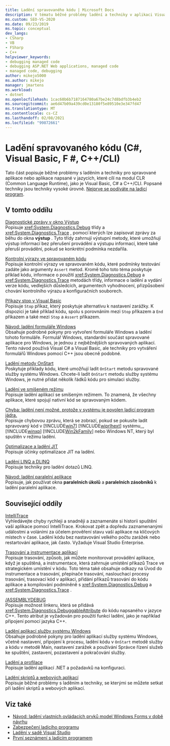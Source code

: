 ```yaml
---
title: Ladění spravovaného kódu | Microsoft Docs
description: V tématu běžné problémy ladění a techniky v aplikaci Visual Studio pro spravované aplikace nebo aplikace napsané v jazycích, které cílí na modul CLR (Common Language Runtime).
ms.custom: SEO-VS-2020
ms.date: 09/23/2019
ms.topic: conceptual
dev_langs:
- CSharp
- VB
- FSharp
- C++
helpviewer_keywords:
- debugging managed code
- debugging ASP.NET Web applications, managed code
- managed code, debugging
author: mikejo5000
ms.author: mikejo
manager: jmartens
ms.workload:
- dotnet
ms.openlocfilehash: 1cac60b6b7187164780a67be24c7d8bdfb3b4eb2
ms.sourcegitcommit: ae6d47b09a439cd0e13180f5e89510e3e347fd47
ms.translationtype: MT
ms.contentlocale: cs-CZ
ms.lasthandoff: 02/08/2021
ms.locfileid: "99872661"
---
```

# <a name="debug-managed-code-c-visual-basic-f-ccli"></a>Ladění spravovaného kódu (C#, Visual Basic, F #, C++/CLI)

Tato část popisuje běžné problémy s laděním a techniky pro spravované aplikace nebo aplikace napsané v jazycích, které cílí na modul CLR (Common Language Runtime), jako je Visual Basic, C# a C++/CLI. Popsané techniky jsou techniky vysoké úrovně. [Nejprve se podíváte na ladicí program](../debugger/debugger-feature-tour.md).

## <a name="in-this-section"></a>V tomto oddílu

[Diagnostické zprávy v okno Výstup](../debugger/diagnostic-messages-in-the-output-window.md)\
Popisuje <xref:System.Diagnostics.Debug> třídy a <xref:System.Diagnostics.Trace> , pomocí kterých lze zapisovat zprávy za běhu do okna **výstup** . Tyto třídy zahrnují výstupní metody, které umožňují výstup informací bez přerušení provádění a výstupu informací, které také přeruší provádění, pokud se konkrétní podmínka nezdařila.

[Kontrolní výrazy ve spravovaném kódu](../debugger/assertions-in-managed-code.md)\
Popisuje kontrolní výrazy ve spravovaném kódu, které podmínky testování zadáte jako argumenty `Assert` metod. Kromě toho toto téma poskytuje příklad kódu, informace o použití <xref:System.Diagnostics.Debug> a <xref:System.Diagnostics.Trace> metodách třídy, informace o ladění a vydání verze kódu, vedlejších důsledcích, argumentech vyhodnocení, přizpůsobení chování kontrolního výrazu a konfiguračních souborech.

[Příkazy stop v Visual Basic](../debugger/stop-statements-in-visual-basic.md)\
Popisuje `Stop` příkaz, který poskytuje alternativu k nastavení zarážky. K dispozici je také příklad kódu, spolu s porovnáním mezi `Stop` příkazem a `End` příkazem a také mezi `Stop` a `Assert` příkazem.

[Návod: ladění formuláře Windows](../debugger/walkthrough-debugging-a-windows-form.md)\
Obsahuje podrobné pokyny pro vytvoření formuláře Windows a ladění tohoto formuláře. Formulář Windows, standardní součást spravované aplikace pro Windows, je jednou z nejběžnějších spravovaných aplikací. Tento návod používá Visual C# a Visual Basic, ale techniky pro vytváření formulářů Windows pomocí C++ jsou obecně podobné.

[Ladění metody OnStart](../debugger/how-to-debug-the-onstart-method.md)\
Poskytuje příklady kódu, které umožňují ladit `OnStart` metodu spravované služby systému Windows. Chcete-li ladit `OnStart` metodu služby systému Windows, je nutné přidat několik řádků kódu pro simulaci služby.

[Ladění ve smíšeném režimu](../debugger/debugging-mixed-mode-applications.md)\
Popisuje ladění aplikací se smíšeným režimem. To znamená, že všechny aplikace, které spojují nativní kód se spravovaným kódem.

[Chyba: ladění není možné, protože v systému je povolen ladicí program jádra.](../debugger/error-debugging-isn-t-possible-because-a-kernel-debugger-is-enabled-on-the-system.md)\
Popisuje chybovou zprávu, která se zobrazí, pokud se pokusíte ladit spravovaný kód v [!INCLUDE[win7](../debugger/includes/win7_md.md)] [!INCLUDE[wiprlhext](../debugger/includes/wiprlhext_md.md)] systému,,, [!INCLUDE[winxp](../code-quality/includes/winxp_md.md)] [!INCLUDE[Win2kFamily](../code-quality/includes/win2kfamily_md.md)] nebo Windows NT, který byl spuštěn v režimu ladění.

[Optimalizace a ladění JIT](../debugger/jit-optimization-and-debugging.md)\
Popisuje účinky optimalizace JIT na ladění.

[Ladění LINQ a DLINQ](../debugger/debugging-linq.md)\
Popisuje techniky pro ladění dotazů LINQ.

[Návod: ladění paralelní aplikace](../debugger/walkthrough-debugging-a-parallel-application.md)\
Popisuje, jak používat okna **paralelních úkolů** a **paralelních zásobníků** k ladění paralelní aplikace.

## <a name="related-sections"></a>Související oddíly

[IntelliTrace](../debugger/intellitrace.md)\
Vyhledávejte chyby rychleji a snadněji a zaznamenáte si historii spuštění vaší aplikace pomocí IntelliTrace. Krokovat zpět a dopředu zaznamenanými událostmi a voláními za účelem prověření stavu vaší aplikace na klíčových místech v čase. Ladění kódu bez nastavování velkého počtu zarážek nebo restartování aplikace, jak často. Vyžaduje Visual Studio Enterprise.

[Trasování a instrumentace aplikací](/dotnet/framework/debug-trace-profile/tracing-and-instrumenting-applications)\
Popisuje trasování, způsob, jak můžete monitorovat provádění aplikace, když je spuštěná, a instrumentace, která zahrnuje umístění příkazů Trace ve strategickém umístění v kódu. Toto téma také obsahuje odkazy na Úvod do instrumentace a trasování, přepínače trasování, naslouchací procesy trasování, trasovací kód v aplikaci, přidání příkazů trasování do kódu aplikace a kompilování podmíněně s <xref:System.Diagnostics.Debug> a <xref:System.Diagnostics.Trace> .

[/ASSEMBLYDEBUG](/cpp/build/reference/assemblydebug-add-debuggableattribute)\
Popisuje možnost linkeru, která se přidává <xref:System.Diagnostics.DebuggableAttribute> do kódu napsaného v jazyce C++. Tento atribut je vyžadován pro použití funkcí ladění, jako je například připojení pomocí jazyka C++.

[Ladění aplikací služby systému Windows](/dotnet/framework/windows-services/how-to-debug-windows-service-applications)\
Obsahuje podrobné pokyny pro ladění aplikací služby systému Windows, včetně nastavení, připojení k procesu, ladění kódu v `OnStart` metodě služby a kódu v metodě Main, nastavení zarážek a používání Správce řízení služeb ke spuštění, zastavení, pozastavení a pokračování služby.

[Ladění a profilace](/dotnet/framework/debug-trace-profile/index)\
Popisuje ladění aplikací .NET a požadavků na konfiguraci.

[Ladění skriptů a webových aplikací](how-to-enable-debugging-for-aspnet-applications.md)\
Popisuje běžné problémy s laděním a techniky, se kterými se můžete setkat při ladění skriptů a webových aplikací.

## <a name="see-also"></a>Viz také

- [Návod: ladění vlastních ovládacích prvků model Windows Forms v době návrhu](/dotnet/framework/winforms/controls/walkthrough-debugging-custom-windows-forms-controls-at-design-time)
- [Zabezpečení ladicího programu](../debugger/debugger-security.md)
- [Ladění v sadě Visual Studio](../debugger/index.yml)
- [První seznámení s ladicím programem](../debugger/debugger-feature-tour.md)